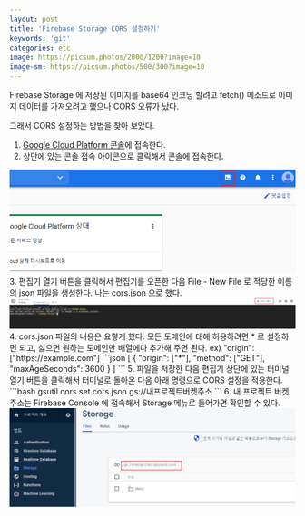```yaml
---
layout: post
title: 'Firebase Storage CORS 설정하기'
keywords: 'git'
categories: etc
image: https://picsum.photos/2000/1200?image=10
image-sm: https://picsum.photos/500/300?image=10
---
```


Firebase Storage 에 저장된 이미지를 base64 인코딩 할려고 fetch() 메소드로 이미지 데이터를 가져오려고 했으나 CORS 오류가 났다.

그래서 CORS 설정하는 방법을 찾아 보았다.

1. [Google Cloud Platform 콘솔](https://console.cloud.google.com/)에 접속한다.
2. 상단에 있는 콘솔 접속 아이콘으로 클릭해서 콘솔에 접속한다.
<img src="/assets/attach/202106/fbcors01.png">
3. 편집기 열기 버튼을 클릭해서 편집기를 오픈한 다음 File - New File 로 적당한 이름의 json 파일을 생성한다. 나는 cors.json 으로 했다.
<img src="/assets/attach/202106/fbcors02.png">
4. cors.json 파일의 내용은 요렇게 했다. 모든 도메인에 대해 허용하려면 * 로 설정하면 되고, 싫으면 원하는 도메인만 배열에다 추가해 주면 된다. ex) "origin": ["https://example.com"]
```json
[
  {
    "origin": ["*"],
    "method": ["GET"],
    "maxAgeSeconds": 3600
  }
]
```
5. 파일을 저장한 다음 편집기 상단에 있는 터미널 열기 버튼을 클릭해서 터미널로 돌아온 다음 아래 명령으로 CORS 설정을 적용한다.
```bash
gsutil cors set cors.json gs://내프로젝트버켓주소
```
6. 내 프로젝트 버켓 주소는 Firebase Console 에 접속해서 Storage 메뉴로 들어가면 확인할 수 있다.
<img src="/assets/attach/202106/fbcors03.png">